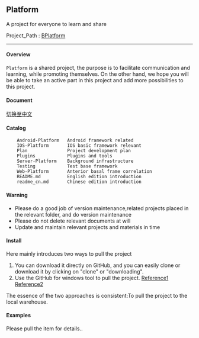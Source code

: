 ## Platform ##

A project for everyone to learn and share

Project_Path : [BPlatform](https://github.com/ShareTeam/Platform)

----------

#### Overview ####

`Platform` is a shared project, the purpose is to facilitate communication and learning, while promoting themselves. On the other hand, we hope you will be able to take an active part in this project and add more possibilities to this project.

#### Document ####

[切换至中文](readme_cn.md)

#### Catalog ####
    	Android-Platform   Android framework related
    	IOS-Platform       IOS basic framework relevant
    	Plan               Project development plan
    	Plugins            Plugins and tools
    	Server-Platform    Background infrastructure
    	Testing            Test base framework
    	Web-Platform       Anterior basal frame correlation
    	README.md          English edition introduction
    	readme_cn.md       Chinese edition introduction

#### Warning ####

- Please do a good job of version maintenance,related projects placed in the relevant folder, and do version maintenance
- Please do not delete relevant documents at will
- Update and maintain relevant projects and materials in time

#### Install ####

Here mainly introduces two ways to pull the project

1. You can download it directly on GitHub, and you can easily clone or download it by clicking on "clone" or "downloading".
2. Use the GitHub for windows tool to pull the project. [Reference1](http://www.cnblogs.com/SKuang/p/gitDetails.html) [Reference2](http://www.cnblogs.com/jiqing9006/p/3987702.html)

The essence of the two approaches is consistent:To pull the project to the local warehouse.

#### Examples ####

Please pull the item for details..
